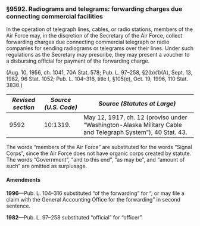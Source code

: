 ### §9592. Radiograms and telegrams: forwarding charges due connecting commercial facilities ###

In the operation of telegraph lines, cables, or radio stations, members of the Air Force may, in the discretion of the Secretary of the Air Force, collect forwarding charges due connecting commercial telegraph or radio companies for sending radiograms or telegrams over their lines. Under such regulations as the Secretary may prescribe, they may present a voucher to a disbursing official for payment of the forwarding charge.

(Aug. 10, 1956, ch. 1041, 70A Stat. 578; Pub. L. 97–258, §2(b)(1)(A), Sept. 13, 1982, 96 Stat. 1052; Pub. L. 104–316, title I, §105(e), Oct. 19, 1996, 110 Stat. 3830.)

|*Revised section*|*Source (U.S. Code)*|                                       *Source (Statutes at Large)*                                       |
|-----------------|--------------------|----------------------------------------------------------------------------------------------------------|
|      9592       |      10:1319.      |May 12, 1917, ch. 12 (proviso under “Washington-Alaska Military Cable and Telegraph System”), 40 Stat. 43.|

The words “members of the Air Force” are substituted for the words “Signal Corps”, since the Air Force does not have organic corps created by statute. The words “Government”, “and to this end”, “as may be”, and “amount of such” are omitted as surplusage.

#### Amendments ####

**1996**—Pub. L. 104–316 substituted “of the forwarding” for “, or may file a claim with the General Accounting Office for the forwarding” in second sentence.

**1982**—Pub. L. 97–258 substituted “official” for “officer”.
